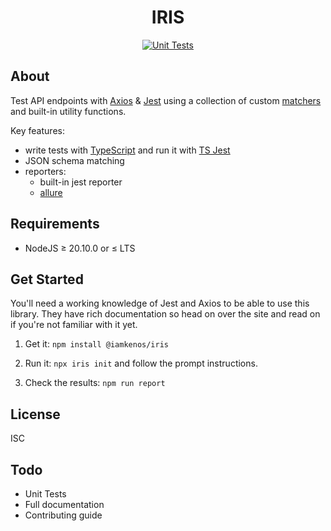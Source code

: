 <!-- markdownlint-disable MD033 -->
<h1 align="center">IRIS</h1>

<!-- TODO: CHANGE THIS -->
<p align="center">
  <a href="https://github.com/iamkenos/hornet/actions/workflows/unit-tests.yml">
      <img alt="Unit Tests" src="https://github.com/iamkenos/hornet/actions/workflows/unit-tests.yml/badge.svg">
  </a>
</p>

## About

Test API endpoints with [Axios](https://www.npmjs.com/package/axios) & [Jest](https://jestjs.io/) using a collection of custom [matchers](https://jestjs.io/docs/using-matchers) and built-in utility functions.

Key features:

- write tests with [TypeScript](https://www.typescriptlang.org/docs/handbook/modules.html) and run it with [TS Jest](https://kulshekhar.github.io/ts-jest/)
- JSON schema matching
- reporters:
  - built-in jest reporter
  - [allure](https://github.com/zaqqaz/jest-allure)

## Requirements

- NodeJS ≥ 20.10.0 or ≤ LTS

## Get Started

You'll need a working knowledge of Jest and Axios to be able to use this library. They have rich documentation so head on over the site and read on if you're not familiar with it yet.

1. Get it: `npm install @iamkenos/iris`

2. Run it: `npx iris init` and follow the prompt instructions.

3. Check the results: `npm run report`

## License

ISC

## Todo

- Unit Tests
- Full documentation
- Contributing guide
